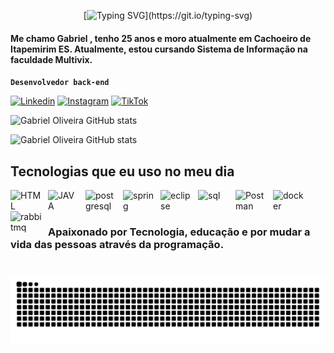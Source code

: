 <div align="center">

[![Typing SVG](https://readme-typing-svg.herokuapp.com?font=Fira+Code&weight=500&size=25&pause=1000&color=F7F7F7&background=EB00FF00&repeat=false&width=435&lines=Ol%C3%A1%2C+Bem+vindo+ao+meu+GitHub!)](https://git.io/typing-svg)

</div>

#### Me chamo Gabriel , tenho 25 anos e moro atualmente em Cachoeiro de Itapemirim ES. Atualmente, estou cursando Sistema de Informação na faculdade Multivix.

**`Desenvolvedor back-end`**

[![Linkedin](https://img.shields.io/badge/LinkedIn-0077B5?style=for-the-badge&logo=linkedin&logoColor=white)](https://www.linkedin.com/in/gabriel-oliveira-48b3a9289/?trk=opento_sprofile_topcard)
[![Instagram](https://img.shields.io/badge/Instagram-E4405F?style=for-the-badge&logo=instagram&logoColor=white)](https://www.instagram.com/wwwgabriels/)
[![TikTok](https://img.shields.io/badge/TikTok-000000?style=for-the-badge&logo=tiktok&logoColor=white)](https://www.tiktok.com/@gabrielstone_)

![Gabriel Oliveira GitHub stats](https://github-readme-stats.vercel.app/api?username=0gabriel13&show_icons=true&theme=tokyonight)

![Gabriel Oliveira GitHub stats](https://github-readme-stats.vercel.app/api/top-langs/?username=0gabriel13&theme=tokyonight&layout=compact&custom_title=Tecnologias&langs_count=9)

## Tecnologias que eu uso no meu dia

<img 
    align="left" 
    alt="HTML"
    title="HTML" 
    width="50px" 
    style="padding-right: 10px;" 
    src="https://cdn.jsdelivr.net/gh/devicons/devicon@latest/icons/html5/html5-original-wordmark.svg" 
/>
<img 
    align="left" 
    alt="JAVA" 
    title="JAVA"
    width="50px" 
    style="padding-right: 10px;" 
    src="https://cdn.jsdelivr.net/gh/devicons/devicon@latest/icons/java/java-original-wordmark.svg" 
/>
<img 
    align="left" 
    alt="postgresql"
    title="postgresql" 
    width="50px" 
    style="padding-right: 10px;" 
    src="https://cdn.jsdelivr.net/gh/devicons/devicon@latest/icons/postgresql/postgresql-original-wordmark.svg"
/>
<img 
    align="left" 
    alt="spring" 
    title="spring"
    width="50px" 
    style="padding-right: 10px;" 
    src="https://cdn.jsdelivr.net/gh/devicons/devicon@latest/icons/spring/spring-original-wordmark.svg"
/>
<img 
    align="left" 
    alt="eclipse" 
    title="eclipse"
    width="50px" 
    style="padding-right: 10px;" 
    src="https://cdn.jsdelivr.net/gh/devicons/devicon@latest/icons/eclipse/eclipse-original.svg" 
/>
<img 
    align="left" 
    alt="sql" 
    title="sql"
    width="50px" 
    style="padding-right: 10px;" 
    src="https://cdn.jsdelivr.net/gh/devicons/devicon@latest/icons/azuresqldatabase/azuresqldatabase-original.svg" 
/>
<img 
    align="left" 
    alt="Postman" 
    title="Postman"
    width="50px" 
    style="padding-right: 10px;" 
    src="https://cdn.jsdelivr.net/gh/devicons/devicon@latest/icons/postman/postman-original.svg" 
/>
<img 
    align="left" 
    alt="docker" 
    title="docker"
    width="50px" 
    style="padding-right: 10px;" 
    src="https://cdn.jsdelivr.net/gh/devicons/devicon@latest/icons/docker/docker-plain-wordmark.svg"  
/>
<img 
    align="left" 
    alt="rabbitmq" 
    title="rabbitmq"
    width="50px" 
    style="padding-right: 10px;" 
    src="https://cdn.jsdelivr.net/gh/devicons/devicon@latest/icons/rabbitmq/rabbitmq-original.svg" 
/>
<br/>
<br/>



### Apaixonado por Tecnologia, educação e por mudar a vida das pessoas através da programação.


###

<br clear="both">

<img src="https://raw.githubusercontent.com/0Gabriel13/0Gabriel13/output/snake.svg" alt="Snake animation" />

###
